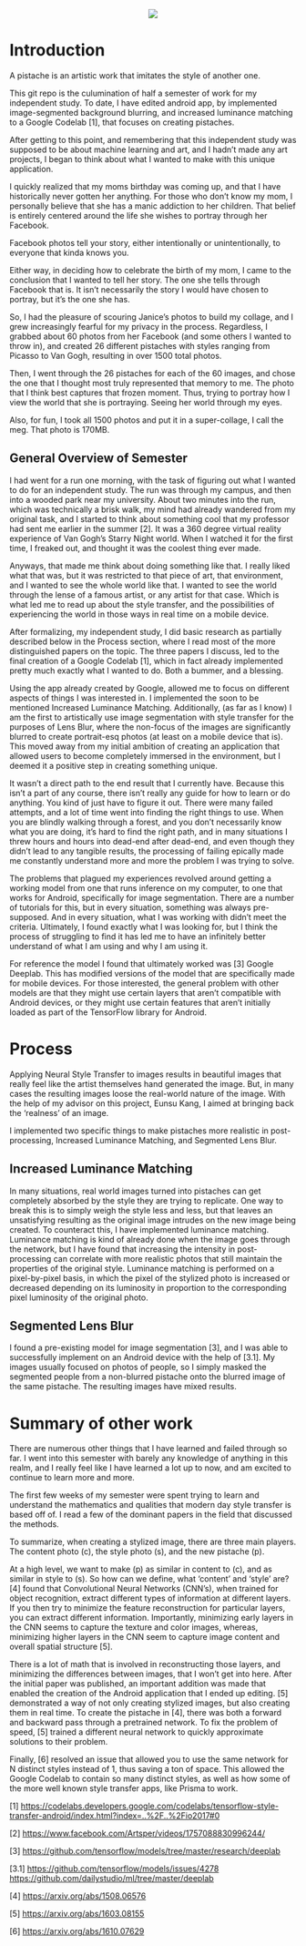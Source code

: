 <p align="center">  <img src="collage.jpg?"> </p>

# Introduction
A pistache is an artistic work that imitates the style of another one.

This git repo is the culumination of half a semester of work for my independent study. To date, I have edited android app, by implemented image-segmented background blurring, and increased luminance matching to a Google Codelab [1], that focuses on creating pistaches.

After getting to this point, and remembering that this independent study was supposed to be about machine learning and art, and I hadn’t made any art projects, I began to think about what I wanted to make with this unique application.

I quickly realized that my moms birthday was coming up, and that I have historically never gotten her anything. For those who don’t know my mom, I personally believe that she has a manic addiction to her children. That belief is entirely centered around the life she wishes to portray through her Facebook.

Facebook photos tell your story, either intentionally or unintentionally, to everyone that kinda knows you.

Either way, in deciding how to celebrate the birth of my mom, I came to the conclusion that I wanted to tell her story. The one she tells through Facebook that is. It isn’t necessarily the story I would have chosen to portray, but it’s the one she has.

So, I had the pleasure of scouring Janice’s photos to build my collage, and I grew increasingly fearful for my privacy in the process. Regardless, I grabbed about 60 photos from her Facebook (and some others I wanted to throw in), and created 26 different pistaches with styles ranging from Picasso to Van Gogh, resulting in over 1500 total photos.

Then, I went through the 26 pistaches for each of the 60 images, and chose the one that I thought most truly represented that memory to me. The photo that I think best captures that frozen moment. Thus, trying to portray how I view the world that she is portraying. Seeing her world through my eyes.

Also, for fun, I took all 1500 photos and put it in a super-collage, I call the meg. That photo is 170MB.

## General Overview of Semester
I had went for a run one morning, with the task of figuring out what I wanted to do for an independent study. The run was through my campus, and then into a wooded park near my university. About two minutes into the run, which was technically a brisk walk, my mind had already wandered from my original task, and I started to think about something cool that my professor had sent me earlier in the summer [2]. It was a 360 degree virtual reality experience of Van Gogh’s Starry Night world. When I watched it for the first time, I freaked out, and thought it was the coolest thing ever made.

Anyways, that made me think about doing something like that. I really liked what that was, but it was restricted to that piece of art, that environment, and I wanted to see the whole world like that. I wanted to see the world through the lense of a famous artist, or any artist for that case. Which is what led me to read up about the style transfer, and the possibilities of experiencing the world in those ways in real time on a mobile device.

After formalizing, my independent study, I did basic research as partially described below in the Process section, where I read most of the more distinguished papers on the topic. The three papers I discuss, led to the final creation of a Google Codelab [1], which in fact already implemented pretty much exactly what I wanted to do. Both a bummer, and a blessing.

Using the app already created by Google, allowed me to focus on different aspects of things I was interested in. I implemented the soon to be mentioned Increased Luminance Matching. Additionally, (as far as I know) I am the first to artistically use image segmentation with style transfer for the purposes of Lens Blur, where the non-focus of the images are significantly blurred to create portrait-esq photos (at least on a mobile device that is). This moved away from my initial ambition of creating an application that allowed users to become completely immersed in the environment, but I deemed it a positive step in creating something unique.

It wasn’t a direct path to the end result that I currently have. Because this isn’t a part of any course, there isn’t really any guide for how to learn or do anything. You kind of just have to figure it out. There were many failed attempts, and a lot of time went into finding the right things to use. When you are blindly walking through a forest, and you don’t necessarily know what you are doing, it’s hard to find the right path, and in many situations I threw hours and hours into dead-end after dead-end, and even though they didn’t lead to any tangible results, the processing of failing epically made me constantly understand more and more the problem I was trying to solve.

The problems that plagued my experiences revolved around getting a working model from one that runs inference on my computer, to one that works for Android, specifically for image segmentation. There are a number of tutorials for this, but in every situation, something was always pre-supposed. And in every situation, what I was working with didn’t meet the criteria. Ultimately, I found exactly what I was looking for, but I think the process of struggling to find it has led me to have an infinitely better understand of what I am using and why I am using it.

For reference the model I found that ultimately worked was [3] Google Deeplab. This has modified versions of the model that are specifically made for mobile devices. For those interested, the general problem with other models are that they might use certain layers that aren’t compatible with Android devices, or they might use certain features that aren’t initially loaded as part of the TensorFlow library for Android.

# Process
Applying Neural Style Transfer to images results in beautiful images that really feel like the artist themselves hand generated the image. But, in many cases the resulting images loose the real-world nature of the image. With the help of my advisor on this project, Eunsu Kang, I aimed at bringing back the ‘realness’ of an image.

I implemented two specific things to make pistaches more realistic in post-processing, Increased Luminance Matching, and Segmented Lens Blur.

## Increased Luminance Matching
In many situations, real world images turned into pistaches can get completely absorbed by the style they are trying to replicate. One way to break this is to simply weigh the style less and less, but that leaves an unsatisfying resulting as the original image intrudes on the new image being created. To counteract this, I have implemented luminance matching. Luminance matching is kind of already done when the image goes through the network, but I have found that increasing the intensity in post-processing can correlate with more realistic photos that still maintain the properties of the original style. Luminance matching is performed on a pixel-by-pixel basis, in which the pixel of the stylized photo is increased or decreased depending on its luminosity in proportion to the corresponding pixel luminosity of the original photo.

## Segmented Lens Blur
I found a pre-existing model for image segmentation [3], and I was able to successfully implement on an Android device with the help of [3.1]. My images usually focused on photos of people, so I simply masked the segmented people from a non-blurred pistache onto the blurred image of the same pistache. The resulting images have mixed results.

# Summary of other work
There are numerous other things that I have learned and failed through so far. I went into this semester with barely any knowledge of anything in this realm, and I really feel like I have learned a lot up to now, and am excited to continue to learn more and more.

The first few weeks of my semester were spent trying to learn and understand the mathematics and qualities that modern day style transfer is based off of. I read a few of the dominant papers in the field that discussed the methods.

To summarize, when creating a stylized image, there are three main players. The content photo (c), the style photo (s), and the new pistache (p).

At a high level, we want to make (p) as similar in content to (c), and as similar in style to (s). So how can we define, what ‘content’ and ‘style’ are? [4] found that Convolutional Neural Networks (CNN’s), when trained for object recognition, extract different types of information at different layers. If you then try to minimize the feature reconstruction for particular layers, you can extract different information. Importantly, minimizing early layers in the CNN seems to capture the texture and color images, whereas, minimizing higher layers in the CNN seem to capture image content and overall spatial structure [5].

There is a lot of math that is involved in reconstructing those layers, and minimizing the differences between images, that I won’t get into here. After the initial paper was published, an important addition was made that enabled the creation of the Android application that I ended up editing. [5] demonstrated a way of not only creating stylized images, but also creating them in real time. To create the pistache in [4], there was both a forward and backward pass through a pretrained network. To fix the problem of speed, [5] trained a different neural network to quickly approximate solutions to their problem.

Finally, [6] resolved an issue that allowed you to use the same network for N distinct styles instead of 1, thus saving a ton of space. This allowed the Google Codelab to contain so many distinct styles, as well as how some of the more well known style transfer apps, like Prisma to work.

[1]
https://codelabs.developers.google.com/codelabs/tensorflow-style-transfer-android/index.html?index=..%2F..%2Fio2017#0

[2]
https://www.facebook.com/Artsper/videos/1757088830996244/

[3]
https://github.com/tensorflow/models/tree/master/research/deeplab

[3.1]
https://github.com/tensorflow/models/issues/4278
https://github.com/dailystudio/ml/tree/master/deeplab

[4]
https://arxiv.org/abs/1508.06576

[5]
https://arxiv.org/abs/1603.08155

[6]
https://arxiv.org/abs/1610.07629
